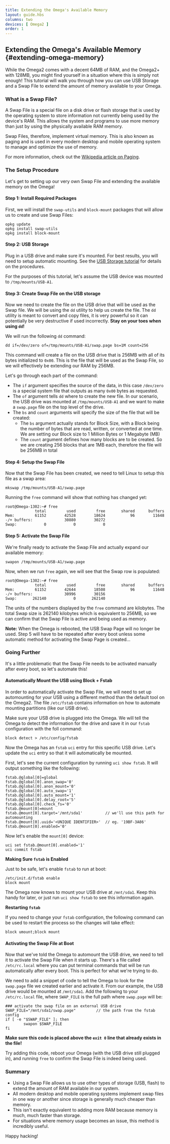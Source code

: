 ```yaml
---
title: Extending the Omega's Available Memory
layout: guide.hbs
columns: two
devices: [ Omega2 ]
order: 1
---
```


## Extending the Omega's Available Memory {#extending-omega-memory}

While the Omega2 comes with a decent 64MB of RAM, and the Omega2+ with 128MB, you might find yourself in a situation where this is simply not enough! This tutorial will walk you through how you can use USB Storage and a Swap File to extend the amount of memory available to your Omega.

[//]: # (this article will cover how to extend the Omega's available memory by using a swap file on USB storage)

[//]: # (heavily base it on the existing article, should be pretty complete)

### What is a Swap File?

A Swap File is a special file on a disk drive or flash storage that is used by the operating system to store information not currently being used by the device's RAM. This allows the system and programs to use more memory than just by using the physically available RAM memory.

Swap Files, therefore, implement virtual memory. This is also known as paging and is used in every modern desktop and mobile operating system to manage and optimize the use of memory.

For more information, check out the [Wikipedia article on Paging](https://en.wikipedia.org/wiki/Paging).

### The Setup Procedure

Let's get to setting up our very own Swap File and extending the available memory on the Omega!

#### Step 1: Install Required Packages

First, we will install the `swap-utils` and `block-mount` packages that will allow us to create and use Swap Files:

```
opkg update
opkg install swap-utils
opkg install block-mount
```

#### Step 2: USB Storage

Plug in a USB drive and make sure it's mounted. For best results, you will need to setup automatic mounting. See the [USB Storage tutorial](#usb-storage) for details on the procedures.

For the purposes of this tutorial, let's assume the USB device was mounted to `/tmp/mounts/USB-A1`.


#### Step 3: Create Swap File on the USB storage

Now we need to create the file on the USB drive that will be used as the Swap file. We will be using the `dd` utility to help us create the file. The `dd` utility is meant to convert and copy files, it is very powerful so it can potentially be very destructive if used incorrectly. **Stay on your toes when using `dd`!**

We will run the following `dd` command:

```
dd if=/dev/zero of=/tmp/mounts/USB-A1/swap.page bs=1M count=256
```

This command will create a file on the USB drive that is 256MB with all of its bytes initialized to `0x00`. This is the file that will be used as the Swap File, so we will effectively be extending our RAM by 256MB.

Let's go through each part of the command:
* The `if` argument specifies the source of the data, in this case `/dev/zero` is a special system file that outputs as many `0x00` bytes as requested.
* The `of` argument tells `dd` where to create the new file. In our scenario, the USB drive was mounted at `/tmp/mounts/USB-A1` and we want to make a `swap.page` file on the top level of the drive.
* The `bs` and `count` arguments will specify the size of the file that will be created:
  * The `bs` argument actually stands for Block Size, with a Block being the number of bytes that are read, written, or converted at one time. We are setting our Block size to 1 Million Bytes or 1 Megabyte (MB)
  * The `count` argument defines how many blocks are to be created. So we are creating 256 blocks that are 1MB each, therefore the file will be 256MB in total


#### Step 4: Setup the Swap File

Now that the Swap File has been created, we need to tell Linux to setup this file as a swap area:
```
mkswap /tmp/mounts/USB-A1/swap.page
```

Running the `free` command will show that nothing has changed yet:
```
root@Omega-1302:~# free
             total         used         free       shared      buffers
Mem:         61152        42528        18624           96        11648
-/+ buffers:              30880        30272
Swap:            0            0            0
```


#### Step 5: Activate the Swap File

We're finally ready to activate the Swap File and actually expand our available memory:

```
swapon /tmp/mounts/USB-A1/swap.page
```

Now, when we run `free` again, we will see that the Swap row is populated:

```
root@Omega-1302:~# free
             total         used         free       shared      buffers
Mem:         61152        42644        18508           96        11648
-/+ buffers:              30996        30156
Swap:       262140            0       262140
```

The units of the numbers displayed by the `free` command are kilobytes. The total Swap size is 262140 kilobytes which is equivalent to 256MB, so we can confirm that the Swap File is active and being used as memory.

**Note:** When the Omega is rebooted, the USB Swap Page will no longer be used. Step 5 will have to be repeated after every boot unless some automatic method for activating the Swap Page is created...

### Going Further

It's a little problematic that the Swap File needs to be activated manually after every boot, so let's automate this!

#### Automatically Mount the USB using Block + Fstab

In order to automatically activate the Swap File, we will need to set up automounting for your USB using a different method than the default tool on the Omega2. The file `/etc/fstab` contains information on how to automate mounting partitions (like our USB drive).

Make sure your USB drive is plugged into the Omega. We will tell the Omega to detect the information for the drive and save it in our `fstab` configuration with the foll command:

```
block detect > /etc/config/fstab
```

Now the Omega has an `fstab` `uci` entry for this specific USB drive. Let's update the `uci` entry so that it will automatically be mounted.

First, let's see the current configuration by running `uci show fstab`. It will output something like the following:

```
fstab.@global[0]=global
fstab.@global[0].anon_swap='0'
fstab.@global[0].anon_mount='0'
fstab.@global[0].auto_swap='1'
fstab.@global[0].auto_mount='1'
fstab.@global[0].delay_root='5'
fstab.@global[0].check_fs='0'
fstab.@mount[0]=mount
fstab.@mount[0].target='/mnt/sda1'          // we'll use this path for automounting
fstab.@mount[0].uuid='<UNIQUE IDENTIFIER>'	// eg. '19BF-3A86'
fstab.@mount[0].enabled='0'
```

Now let's enable the `mount[0]` device:

```
uci set fstab.@mount[0].enabled='1'
uci commit fstab
```

**Making Sure `fstab` is Enabled**

Just to be safe, let's enable `fstab` to run at boot:
```
/etc/init.d/fstab enable
block mount
```

The Omega now knows to mount your USB drive at `/mnt/sda1`. Keep this handy for later, or just run `uci show fstab` to see this information again.

**Restarting `fstab`**

If you need to change your `fstab` configuration, the following command can be used to restart the process so the changes will take effect:

```
block umount;block mount
```

#### Activating the Swap File at Boot

Now that we've told the Omega to automount the USB drive, we need to tell it to activate the Swap File when it starts up. There's a file called `/etc/rc.local` where you can put terminal commands that will be run automatically after every boot. This is perfect for what we're trying to do.

We need to add a snippet of code to tell the Omega to look for the `swap.page` file we created earlier and activate it. From our example, the USB drive would be mounted at `/mnt/sda1`. Add the following to your `/etc/rc.local` file, where `SWAP_FILE` is the full path where `swap.page` will be:

```
### activate the swap file on an external USB drive
SWAP_FILE="/mnt/sda1/swap.page"         // the path from the fstab config
if [ -e "$SWAP_FILE" ]; then
        swapon $SWAP_FILE
fi
```

**Make sure this code is placed above the `exit 0` line that already exists in the file!**

Try adding this code, reboot your Omega (with the USB drive still plugged in), and running `free` to confirm the Swap File is indeed being used.

### Summary

* Using a Swap File allows us to use other types of storage (USB, flash) to extend the amount of RAM available in our system. 
* All modern desktop and mobile operating systems implement swap files in one way or another since storage is generally much cheaper than memory. 
* This isn't exactly equivalent to adding more RAM because memory is much, much faster than storage.
* For situations where memory usage becomes an issue, this method is incredibly useful.

Happy hacking!
